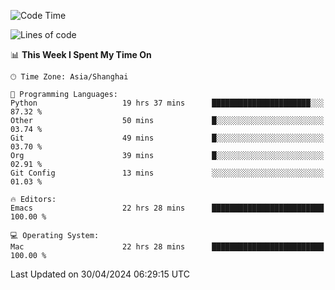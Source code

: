 <!--START_SECTION:waka-->
![Code Time](http://img.shields.io/badge/Code%20Time-1%2C937%20hrs%203%20mins-blue)

![Lines of code](https://img.shields.io/badge/From%20Hello%20World%20I%27ve%20Written-306.0%20thousand%20lines%20of%20code-blue)

📊 **This Week I Spent My Time On** 

```text
🕑︎ Time Zone: Asia/Shanghai

💬 Programming Languages: 
Python                   19 hrs 37 mins      ██████████████████████░░░   87.32 % 
Other                    50 mins             █░░░░░░░░░░░░░░░░░░░░░░░░   03.74 % 
Git                      49 mins             █░░░░░░░░░░░░░░░░░░░░░░░░   03.70 % 
Org                      39 mins             █░░░░░░░░░░░░░░░░░░░░░░░░   02.91 % 
Git Config               13 mins             ░░░░░░░░░░░░░░░░░░░░░░░░░   01.03 % 

🔥 Editors: 
Emacs                    22 hrs 28 mins      █████████████████████████   100.00 % 

💻 Operating System: 
Mac                      22 hrs 28 mins      █████████████████████████   100.00 % 
```


 Last Updated on 30/04/2024 06:29:15 UTC
<!--END_SECTION:waka-->
